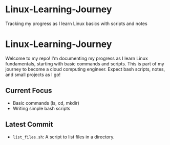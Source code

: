 # Linux-Learning-Journey
Tracking my progress as I learn Linux basics with scripts and notes
# Linux-Learning-Journey
Welcome to my repo! I'm documenting my progress as I learn Linux fundamentals, starting with basic commands and scripts. This is part of my journey to become a cloud computing engineer. Expect bash scripts, notes, and small projects as I go!

## Current Focus
- Basic commands (ls, cd, mkdir)
- Writing simple bash scripts

## Latest Commit
- `list_files.sh`: A script to list files in a directory.
